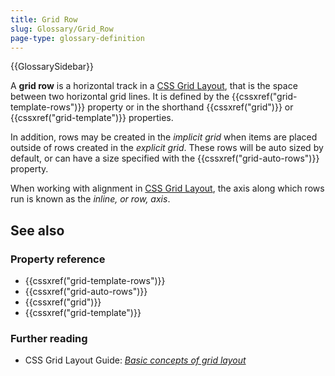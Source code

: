 ```yaml
---
title: Grid Row
slug: Glossary/Grid_Row
page-type: glossary-definition
---
```


{{GlossarySidebar}}

A **grid row** is a horizontal track in a [CSS Grid Layout](/en-US/docs/Web/CSS/CSS_grid_layout), that is the space between two horizontal grid lines. It is defined by the {{cssxref("grid-template-rows")}} property or in the shorthand {{cssxref("grid")}} or {{cssxref("grid-template")}} properties.

In addition, rows may be created in the _implicit grid_ when items are placed outside of rows created in the _explicit grid_. These rows will be auto sized by default, or can have a size specified with the {{cssxref("grid-auto-rows")}} property.

When working with alignment in [CSS Grid Layout](/en-US/docs/Web/CSS/CSS_grid_layout), the axis along which rows run is known as the _inline, or row, axis_.

## See also

### Property reference

- {{cssxref("grid-template-rows")}}
- {{cssxref("grid-auto-rows")}}
- {{cssxref("grid")}}
- {{cssxref("grid-template")}}

### Further reading

- CSS Grid Layout Guide: _[Basic concepts of grid layout](/en-US/docs/Web/CSS/CSS_grid_layout/Basic_concepts_of_grid_layout)_
